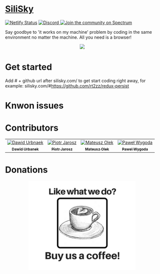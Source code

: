# [SiliSky](https://www.silisky.com/)
[![Netlify Status](https://api.netlify.com/api/v1/badges/8fba023a-b05c-4825-a4cd-adecb3a87468/deploy-status)](https://app.netlify.com/sites/inspiring-shaw-cb8237/deploys)
<a href="https://discord.gg/P9DrxRz">
<img alt="Discord" src="https://img.shields.io/discord/593787637291286529.svg?color=%230E1D23&label=discord&style=popout">
</a>
<a href="https://spectrum.chat/silisky">
  <img alt="Join the community on Spectrum" src="https://withspectrum.github.io/badge/badge.svg" />
</a>

Say goodbye to 'it works on my machine' problem by coding in the same environment no matter the machine. All you need is a browser!
<div align="center">
<img src="./redmeAssets/silisky.gif" >
</div>

# Get started
Add # + github url after silisky.com/ to get start coding right away, for example: silisky.com/#https://github.com/rt2zz/redux-persist
# Knwon issues

# Contributors
<div align='center'>
<table>
<tr>
<td align="center"><a href="https://github.com/Urban35"><img src="https://avatars1.githubusercontent.com/u/29239301?s=460&v=4" width="150px;" alt="Dawid Urbnaek"/><br /><sub><b>Dawid Urbanek</b></sub></a></td>
<td align="center"><a href="https://github.com/jaroszpiotr91"><img src="https://avatars3.githubusercontent.com/u/39913918?s=460&v=4" width="150px;" alt="Piotr Jarosz"/><br /><sub><b>Piotr Jarosz</b></sub></a></td>
<td align="center"><a href="https://github.com/MateuszOlek"><img src="https://avatars3.githubusercontent.com/u/38132787?s=460&v=4" width="150px;" alt="Mateusz Olek"/><br /><sub><b>Mateusz Olek</b></sub></a></td>
<td align="center"><a href="https://github.com/AceSpadeAble"><img src="https://avatars3.githubusercontent.com/u/33558885?s=460&v=4" width="150px;" alt="Paweł Wygoda"/><br /><sub><b>Pawel Wygoda</b></sub></a></td>
</tr>
</table>
</div>


# Donations

<div align='center'>

 [<img src="./redmeAssets/coffee.jpg" width="350">](https://www.paypal.me/codengonet)

</div>